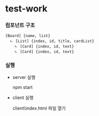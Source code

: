 # test-work

### 컴포넌트 구조
    [Board] {name, list}
      ㄴ [List] {index, id, title, cardList}
        ㄴ [Card] {index, id, text}
        ㄴ [Card] {index, id, text}

### 실행
- server 실행


    npm start


- client 실행
  

    client\index.html 파일 열기